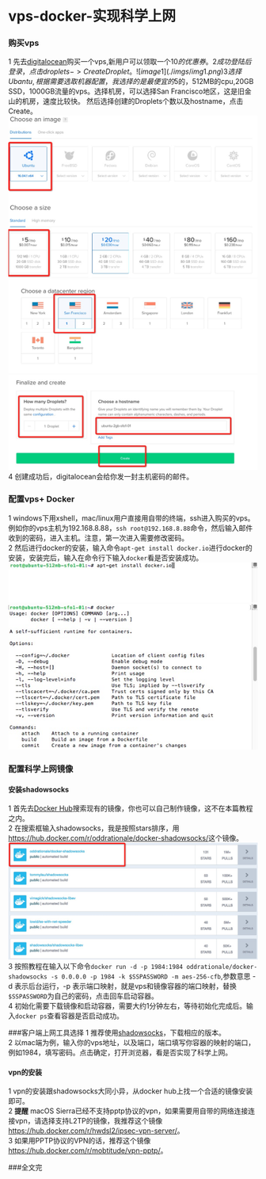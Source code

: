 # vps-docker-实现科学上网
### 购买vps
1 先去[digitalocean](https://www.digitalocean.com/)购买一个vps,新用户可以领取一个$10的优惠券。  
2 成功登陆后登录，点击droplets->Create Droplet。
![image1](./imgs/img1.png)
3 选择Ubantu,根据需要选取机器配置，我选择的是最便宜的$5的，512MB的cpu,20GB SSD，1000GB流量的vps。选择机房，可以选择San Francisco地区，这是旧金山的机房，速度比较快。 然后选择创建的Droplets个数以及hostname，点击Create。
![image2](./imgs/img2.png)
![image3](./imgs/img3.png)
![image4](./imgs/img4.png)
4 创建成功后，digitalocean会给你发一封主机密码的邮件。  

### 配置vps+ Docker
1 windows下用xshell，mac/linux用户直接用自带的终端，ssh进入购买的vps。例如你的vps主机为192.168.8.88，`ssh root@192.168.8.88`命令，然后输入邮件收到的密码，进入主机。注意，第一次进入需要修改密码。  
2 然后进行docker的安装，输入命令`apt-get install docker.io`进行docker的安装，安装完后，输入在命令行下输入`docker`看是否安装成功。
![image5](./imgs/img5.png)
![image6](./imgs/img6.png)  

### 配置科学上网镜像
#### 安装shadowsocks
1 首先去[Docker Hub](https://hub.docker.com/)搜索现有的镜像，你也可以自己制作镜像，这不在本篇教程之内。  
2 在搜索框输入shadowsocks，我是按照stars排序，用<https://hub.docker.com/r/oddrationale/docker-shadowsocks/>这个镜像。  
![image7](./imgs/img7.png)
3 按照教程在输入以下命令`docker run -d -p 1984:1984 oddrationale/docker-shadowsocks -s 0.0.0.0 -p 1984 -k $SSPASSWORD -m aes-256-cfb`,参数意思 -d 表示后台运行，-p 表示端口映射，就是vps和镜像容器的端口映射，替换`$SSPASSWORD`为自己的密码，点击回车启动容器。  
4 初始化需要下载镜像和启动容器，需要大约1分钟左右，等待初始化完成后。输入`docker ps`查看容器是否启动成功。  

###客户端上网工具选择
1 推荐使用[shadowsocks](https://shadowsocks.org/en/download/clients.html)，下载相应的版本。  
2 以mac端为例，输入你的vps地址，以及端口，端口填写你容器的映射的端口，例如1984，填写密码。点击确定，打开浏览器，看是否实现了科学上网。 

#### vpn的安装
1 vpn的安装跟shadowsocks大同小异，从docker hub上找一个合适的镜像安装即可。  
2 **提醒** macOS Sierra已经不支持pptp协议的vpn，如果需要用自带的网络连接连接vpn，请选择支持L2TP的镜像，我推荐这个镜像<https://hub.docker.com/r/hwdsl2/ipsec-vpn-server/>。  
3 如果用PPTP协议的VPN的话，推荐这个镜像<https://hub.docker.com/r/mobtitude/vpn-pptp/>。

###全文完
